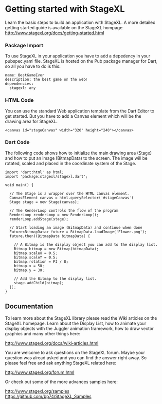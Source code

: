 # Getting started with StageXL

Learn the basic steps to build an application with StageXL. A more detailed getting started guide is available on the StageXL hompage: <http://www.stagexl.org/docs/getting-started.html>

### Package Import

To use StageXL in your application you have to add a depedency in your pubspec.yaml file. StageXL is hosted on the Pub package manager for Dart, so all you have to do is this:

    name: BestGameEver
    description: the best game on the web!
    dependencies: 
      stagexl: any

### HTML Code

You can use the standard Web application template from the Dart Editor to get started. But you have to add a Canvas element which will be the drawing area for StageXL.   

    <canvas id="stageCanvas" width="320" height="240"></canvas>

### Dart Code

The following code shows how to initialize the main drawing area (Stage) and how to put an image (BitmapData) to the screen. The image will be rotated, scaled and placed in the coordinate system of the Stage.

    import 'dart:html' as html;    
    import 'package:stagexl/stagexl.dart';

    void main() {

      // The Stage is a wrapper over the HTML canvas element.
      CanvasElement canvas = html.querySelector('#stageCanvas')
      Stage stage = new Stage(canvas);

      // The RenderLoop controls the flow of the program
      RenderLoop renderLoop = new RenderLoop();
      renderLoop.addStage(stage);

      // Start loading an image (BitmapData) and continue when done
      Future<BitmapData> future = BitmapData.loadImage('Flower.png');
      future.then((BitmapData bitmapData) {

        // A Bitmap is the display object you can add to the display list.
        Bitmap bitmap = new Bitmap(bitmapData);
        bitmap.scaleX = 0.5;
        bitmap.scaleY = 0.5;
        bitmap.rotation = PI / 8;
        bitmap.x = 50;
        bitmap.y = 30;

        // Add the Bitmap to the display list.
        stage.addChild(bitmap);
      });
    }

## Documentation

To learn more about the StageXL library please read the Wiki articles on the StageXL homepage. Learn about the Display List, how to animate your display objects with the Juggler animation framework, how to draw vector graphics and many other things here:

<http://www.stagexl.org/docs/wiki-articles.html> 

You are welcome to ask questions on the StageXL forum. Maybe your question was alread asked and you can find the answer right away. So please feel free and ask anything StageXL related here:

<http://www.stagexl.org/forum.html>

Or check out some of the more advances samples here: 

<http://www.stagexl.org/samples><br/>
<https://github.com/bp74/StageXL_Samples>
